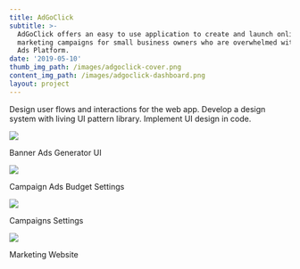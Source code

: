 ```yaml
---
title: AdGoClick
subtitle: >-
  AdGoClick offers an easy to use application to create and launch online
  marketing campaigns for small business owners who are overwhelmed with Google
  Ads Platform.
date: '2019-05-10'
thumb_img_path: /images/adgoclick-cover.png
content_img_path: /images/adgoclick-dashboard.png
layout: project
---
```

Design user flows and interactions for the web app. Develop a design system with living UI pattern library. Implement UI design in code.

![](/images/adgoclick-banner-generator.png)

Banner Ads Generator UI



![](/images/adgoclick-budget.png)

Campaign Ads Budget Settings



![](/images/adgoclick-campaigns.png)

Campaigns Settings



![](/images/adgoclick-home.jpeg)

Marketing Website

